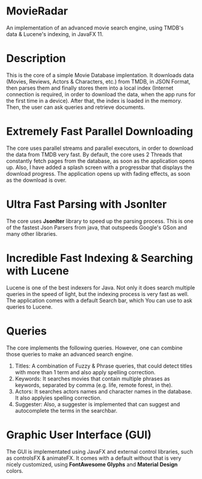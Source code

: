 # MovieRadar
An implementation of an advanced movie search engine, using TMDB's data &amp; Lucene's indexing, in JavaFX 11.

# Description
This is the core of a simple Movie Database implentation. It downloads data (Movies, Reviews, Actors & Characters, etc.) from TMDB, in JSON Format, then parses them
and finally stores them into a local index (Internet connection is required, in order to download the data, when the app runs for the first time in a device). After that,
the index is loaded in the memory. Then, the user can ask queries and retrieve documents.

# Extremely Fast Parallel Downloading
The core uses parallel streams and parallel executors, in order to download the data from TMDB very fast. By default, the core uses 2 Threads that constantly fetch pages
from the database, as soon as the application opens up. Also, I have added a splash screen with a progressbar that displays the download progress. The application opens up with
fading effects, as soon as the download is over.

# Ultra Fast Parsing with JsonIter
The core uses **JsonIter** library to speed up the parsing process. This is one of the fastest Json Parsers from java, that outspeeds Google's GSon and many other libraries.

# Incredible Fast Indexing & Searching with Lucene
Lucene is one of the best indexers for Java. Not only it does search multiple queries in the speed of light, but the indexing process is very fast as well. The application comes
with a default Search bar, which You can use to ask queries to Lucene.

# Queries
The core implements the following queries. However, one can combine those queries to make an advanced search engine.
1. Titles: A combination of Fuzzy & Phrase queries, that could detect titles with more than 1 term and also apply spelling correction.
1. Keywords: It searches movies that contain multiple phrases as keywords, separated by comma (e.g. life, remote forest, in the).
1. Actors: It searches actors names and character names in the database. It also applyies spelling correction.
1. Suggester: Also, a suggester is implemented that can suggest and autocomplete the terms in the searchbar.

# Graphic User Interface (GUI)
The GUI is implementated using JavaFX and external control libraries, such as controlsFX & animateFX. It comes with a default without that is very nicely customized,
using **FontAwesome Glyphs** and **Material Design** colors.
